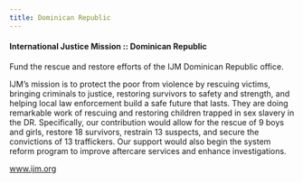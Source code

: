 ```yaml
---
title: Dominican Republic 
---
```


#### International Justice Mission :: Dominican Republic

Fund the rescue and restore efforts of the IJM Dominican Republic office.

IJM’s mission is to protect the poor from violence by rescuing victims, bringing criminals to justice, restoring survivors to safety and strength, and helping local law enforcement build a safe future that lasts. They are doing remarkable work of rescuing and restoring children trapped in sex slavery in the DR. Specifically, our contribution would allow for the rescue of 9 boys and girls, restore 18 survivors, restrain 13 suspects, and secure the convictions of 13 traffickers. Our support would also begin the system reform program to improve aftercare services and enhance investigations.

www.ijm.org
